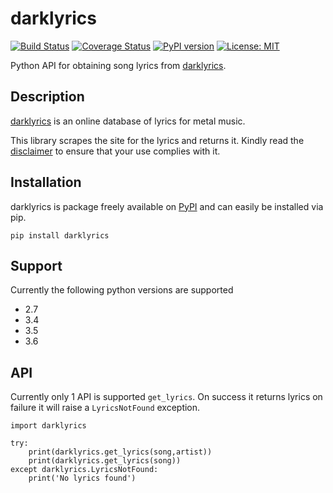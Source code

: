 # darklyrics
[![Build Status](https://travis-ci.org/res0nance/darklyrics.svg?branch=master)](https://travis-ci.org/res0nance/darklyrics)
[![Coverage Status](https://coveralls.io/repos/github/res0nance/darklyrics/badge.svg?branch=master)](https://coveralls.io/github/res0nance/darklyrics?branch=master)
[![PyPI version](https://badge.fury.io/py/darklyrics.svg)](https://badge.fury.io/py/darklyrics)
[![License: MIT](https://img.shields.io/badge/License-MIT-blue.svg)](https://opensource.org/licenses/MIT)

Python API for obtaining song lyrics from [darklyrics].

[darklyrics]: http://www.darklyrics.com/

## Description

[darklyrics] is an online database of lyrics for metal music.

This library scrapes the site for the lyrics and returns it. Kindly read the [disclaimer] to ensure that your use complies with it.

[disclaimer]: http://www.darklyrics.com/disclaim.html

## Installation

darklyrics is package freely available on [PyPI] and can easily be installed via pip.

```
pip install darklyrics
````

[PyPI]: https://pypi.python.org/pypi/darklyrics/0.1.1

## Support
Currently the following python versions are supported
- 2.7
- 3.4
- 3.5
- 3.6

## API
Currently only 1 API is supported `get_lyrics`. On success it returns lyrics on failure it will raise a `LyricsNotFound` exception.

```
import darklyrics

try:
    print(darklyrics.get_lyrics(song,artist))
    print(darklyrics.get_lyrics(song))
except darklyrics.LyricsNotFound:
    print('No lyrics found')
```